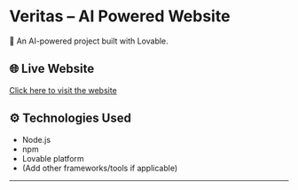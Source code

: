 # Veritas – AI Powered Website  

🚀 An AI-powered project built with Lovable.  

## 🌐 Live Website  
[Click here to visit the website](https://ai-verity.lovable.dev)  

## ⚙️ Technologies Used  
- Node.js  
- npm  
- Lovable platform  
- (Add other frameworks/tools if applicable)  

---
